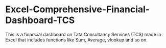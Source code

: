# Excel-Comprehensive-Financial-Dashboard-TCS
This is a financial dashboard on Tata Consultancy Services (TCS)  made in Excel that includes functions like Sum, Average, vlookup and so on. 
